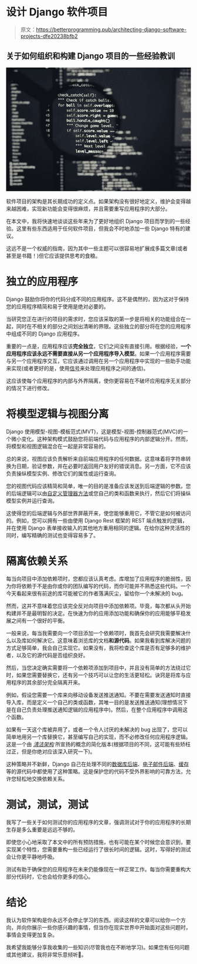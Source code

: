 # 设计 Django 软件项目

> 原文：<https://betterprogramming.pub/architecting-django-software-projects-dfe20238bfb2>

## 关于如何组织和构建 Django 项目的一些经验教训

![](img/66642d8b69a68922414d74f25eef68a7.png)

软件项目的架构是其长期成功的定义点。如果架构没有很好地定义，维护会变得越来越困难，实现新功能会变得很麻烦，并且需要重写应用程序的大部分。

在本文中，我将快速地谈谈这些年来为了更好地组织 Django 项目而学到的一些经验。这里有些东西适用于任何软件项目，但我会不时地添加一些 Django 特有的建议。

这远不是一个权威的指南，因为其中一些主题可以很容易地扩展成多篇文章(或者甚至是书籍！)但它应该提供思考的食粮。

# 独立的应用程序

Django 鼓励你将你的代码分成不同的应用程序。这不是偶然的，因为这对于保持您的应用程序精简和易于使用是绝对必要的。

当研究您正在进行的项目的需求时，您应该采取的第一步是将相关的功能组合在一起，同时在不相关的部分之间划出清晰的界限。这些独立的部分将在您的应用程序中组成不同的 Django 应用程序。

重要的一点是，应用程序应该**完全独立**，它们之间没有直接引用。根据经验，**一个应用程序应该永远不需要直接从另一个应用程序导入模型**。如果一个应用程序需要与另一个应用程序交互，它应该通过调用在另一个应用程序中实现的一些助手功能来实现(或者更好的是，使用[信号](https://docs.djangoproject.com/en/4.0/topics/signals/)来处理应用程序之间的通信)。

这应该使每个应用程序的内部与外界隔离，使你更容易在不破坏应用程序无关部分的情况下进行修改。

# 将模型逻辑与视图分离

Django 使用模型-视图-模板范式(MVT)，这是模型-视图-控制器范式(MVC)的一个微小变化。这种架构模式鼓励您将前端代码与应用程序的内部逻辑分开。然而，将模型和视图逻辑混合在一起是非常容易的。

总的来说，视图应该负责解析来自前端应用程序的任何数据。这意味着将字符串转换为日期，验证参数，并在必要时返回用户友好的错误消息。另一方面，它不应该负责操纵模型实例、修改它们的属性或运行查询。

您的视图代码应该精简和简单，唯一的目的是准备应该发送到后端逻辑的参数。您的后端逻辑可以由[自定义管理器方法](https://docs.djangoproject.com/en/4.0/topics/db/managers/#custom-managers-1)或您自己的类和函数来执行，然后它们将操纵模型实例并运行查询。

这使得您的后端逻辑与外部世界屏蔽开来，使您能够重用它，不管它是如何被访问的。例如，您可以拥有一些由使用 Django Rest 框架的 REST 端点触发的逻辑，并在使用 Django 表单接收输入的其他地方重用相同的逻辑。在给你这种灵活性的同时，编写精确的测试也变得容易多了。

# 隔离依赖关系

每当向项目中添加依赖项时，您都应该认真考虑。库增加了应用程序的脆弱性，因为你将依赖于不是由你或你的团队编写的代码，而你可能并不熟悉这些代码。一个今天看起来很有前途的库可能被它的作者落满灰尘，留给你一个未解决的 bug。

然而，这并不意味着您应该完全反对向项目中添加依赖项。毕竟，每次都从头开始构建并不是最明智的决定。在快速为你的应用添加功能和确保你的应用能够平稳发展之间有一个很好的平衡。

一般来说，每当我需要向一个项目添加一个依赖项时，我首先会研究我需要解决什么以及库如何解决它。这意味着浏览库的文档**和源代码**。如果我看到库解决问题的方式足够简单，我会自己实现它。如果没有，我将检查这个库是否有足够多的维护者，以及它的源代码是否组织良好。

然后，当您决定确实需要将一个依赖项添加到项目中，并且没有简单的方法绕过它时，如果您需要替换它，还有另一个技巧可以让您的生活更轻松。诀窍是将库与应用程序的其余部分完全隔离开来。

例如，假设您需要一个库来向移动设备发送推送通知。不要在需要发送通知时直接导入库，而是定义一个自己的类或函数，其唯一目的是发送推送通知(理想情况下是在自己负责处理推送通知逻辑的应用程序中)。然后，在整个应用程序中调用这个函数。

如果有一天这个库被弃用了，或者一个令人讨厌的未解决的 bug 出现了，您可以简单地用另一个库替换它，甚至编写自己的实现，而不必修改任何应用程序逻辑。这是一个由 [*清洁架构*](https://blog.cleancoder.com/uncle-bob/2012/08/13/the-clean-architecture.html) 所宣扬的概念的简化版本(根据项目的不同，这可能有些矫枉过正，但是你绝对应该深入研究一下)。

这种策略并不新鲜，Django 自己在处理不同的[数据库后端](https://docs.djangoproject.com/en/4.0/ref/databases/)、[电子邮件后端](https://docs.djangoproject.com/en/4.0/topics/email/#defining-a-custom-email-backend)、[缓存](https://docs.djangoproject.com/en/4.0/topics/cache/#using-a-custom-cache-backend)等的源代码中都使用了这种策略。这是保护您的代码不受外界影响的可靠方法，允许您轻松地交换依赖关系。

# 测试，测试，测试

我写了一些关于如何测试你的应用程序的文章，强调测试对于你的应用程序的长期生存是多么重要是远远不够的。

即使您小心地采取了本文中的所有预防措施，也有可能在某个时候您会意识到，要实现某个特性，您需要重构一些已经运行了很长时间的逻辑。这时，写得好的测试会让你更平静地呼吸。

测试有助于确保您的应用程序在未来仍能像现在一样正常工作。每当你需要重构大部分代码时，它也会给你更多的信心。

# 结论

我认为软件架构是你永远不会停止学习的东西。阅读这样的文章可以给你一个方向，并向你展示一些你感兴趣的事情，但当你在现实世界中开始面对这些问题时，事情会变得更加复杂。

我希望我能够分享我收集的一些知识(尽管我也在不断地学习)。如果您有任何问题或其他建议，我将非常乐意倾听🙂。